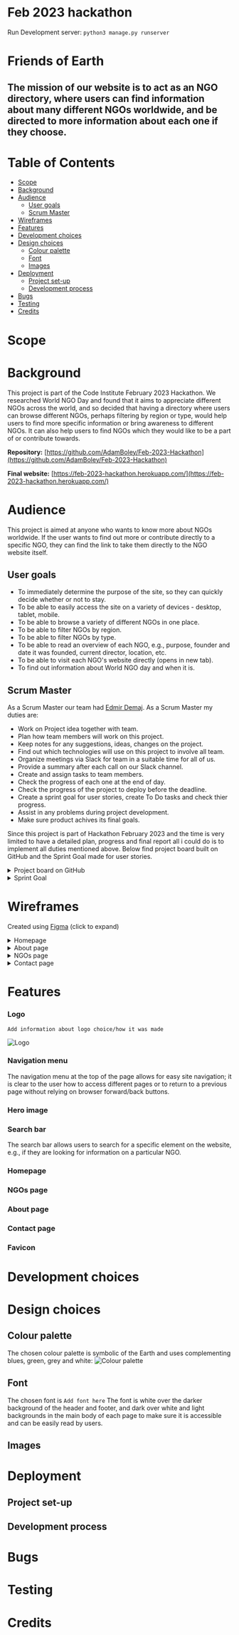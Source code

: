 # Feb 2023 hackathon

Run Development server:
`python3 manage.py runserver`

# Friends of Earth

## The mission of our website is to act as an NGO directory, where users can find information about many different NGOs worldwide, and be directed to more information about each one if they choose.

# Table of Contents

- [Scope](#scope)
- [Background](#background)
- [Audience](#audience)
    - [User goals](#user-goals)
    - [Scrum Master](#scrum-master)
- [Wireframes](#wireframes)
- [Features](#features)
- [Development choices](#development-choices)
- [Design choices](#design-choices)
    - [Colour palette](#colour-palette)
    - [Font](#font)
    - [Images](#images)
- [Deployment](#deployment)
    - [Project set-up](#project-set-up)
    - [Development process](#development-process)
- [Bugs](#bugs)
- [Testing](#testing)
- [Credits](#credits)

# Scope


# Background

This project is part of the Code Institute February 2023 Hackathon. We researched World NGO Day and found that it aims to appreciate different NGOs across the world, and so decided that having a directory where users can browse different NGOs, perhaps filtering by region or type, would help users to find more specific information or bring awareness to different NGOs. It can also help users to find NGOs which they would like to be a part of or contribute towards.

**Repository:** [https://github.com/AdamBoley/Feb-2023-Hackathon](https://github.com/AdamBoley/Feb-2023-Hackathon)

**Final website:** [https://feb-2023-hackathon.herokuapp.com/](https://feb-2023-hackathon.herokuapp.com/)

# Audience

This project is aimed at anyone who wants to know more about NGOs worldwide. If the user wants to find out more or contribute directly to a specific NGO, they can find the link to take them directly to the NGO website itself.

## User goals

- To immediately determine the purpose of the site, so they can quickly decide whether or not to stay.
- To be able to easily access the site on a variety of devices - desktop, tablet, mobile.
- To be able to browse a variety of different NGOs in one place.
- To be able to filter NGOs by region.
- To be able to filter NGOs by type.
- To be able to read an overview of each NGO, e.g., purpose, founder and date it was founded, current director, location, etc.
- To be able to visit each NGO's website directly (opens in new tab).
- To find out information about World NGO day and when it is.

## Scrum Master

As a Scrum Master our team had [Edmir Demaj](https://www.linkedin.com/in/edmir-demaj-42a501196/).  As a Scrum Master my duties are:
- Work on Project idea together with team.
- Plan how team members will work on this project.
- Keep notes for any suggestions, ideas, changes on the project. 
- Find out which technologies will use on this project to involve all team.
- Organize meetings via Slack for team in a suitable time for all of us.
- Provide a summary after each call on our Slack channel.
- Create and assign tasks to team members.
- Check the progress of each one at the end of day.
- Check the progress of the project to deploy before the deadline.
- Create a sprint goal for user stories, create To Do tasks and check thier progress.
- Assist in any problems during project development.
- Make sure product achives its final goals.

Since this project is part of Hackathon February 2023 and the time is very limited to have a detailed plan, progress and final report all i could do is to implement all duties mentioned above. Below find project board built on GitHub and the Sprint Goal made for user stories.

<details><summary>Project board on GitHub</summary>
<img src="static/project-img/project-board.png">
</details>
<details><summary>Sprint Goal</summary>
<img src="static/project-img/scrum-board.png">
</details>

# Wireframes

Created using [Figma](https://www.figma.com/) (click to expand)

<details><summary>Homepage</summary>

![Homepage wireframe](documentation/wireframes/homepage.png)
</details>

<details><summary>About page</summary>

![About page wireframe](documentation/wireframes/about-page.png)
</details>

<details><summary>NGOs page</summary>

![NGOs page wireframe](documentation/wireframes/ngos-page.png)
</details>

<details><summary>Contact page</summary>

![Contact page wireframe](documentation/wireframes/contact-page.png)
</details>

# Features

### Logo

`Add information about logo choice/how it was made`

![Logo](documentation/design/logo.png)

### Navigation menu

The navigation menu at the top of the page allows for easy site navigation; it is clear to the user how to access different pages or to return to a previous page without relying on browser forward/back buttons.

### Hero image


### Search bar

The search bar allows users to search for a specific element on the website, e.g., if they are looking for information on a particular NGO.

### Homepage


### NGOs page


### About page


### Contact page


### Favicon


# Development choices


# Design choices

## Colour palette

The chosen colour palette is symbolic of the Earth and uses complementing blues, green, grey and white:
![Colour palette](documentation/design/colour-palette.png)

## Font
The chosen font is `Add font here`
The font is white over the darker background of the header and footer, and dark over white and light backgrounds in the main body of each page to make sure it is accessible and can be easily read by users.

## Images


# Deployment


## Project set-up


## Development process


# Bugs


# Testing


# Credits